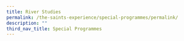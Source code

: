 ```yaml
---
title: River Studies
permalink: /the-saints-experience/special-programmes/permalink/
description: ""
third_nav_title: Special Programmes
---
```

